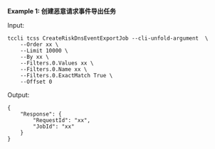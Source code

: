 **Example 1: 创建恶意请求事件导出任务**



Input: 

```
tccli tcss CreateRiskDnsEventExportJob --cli-unfold-argument  \
    --Order xx \
    --Limit 10000 \
    --By xx \
    --Filters.0.Values xx \
    --Filters.0.Name xx \
    --Filters.0.ExactMatch True \
    --Offset 0
```

Output: 
```
{
    "Response": {
        "RequestId": "xx",
        "JobId": "xx"
    }
}
```

